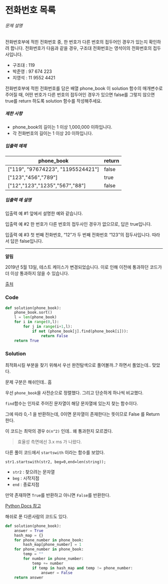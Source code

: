 # 전화번호 목록

###### 문제 설명

전화번호부에 적힌 전화번호 중, 한 번호가 다른 번호의 접두어인 경우가 있는지 확인하려 합니다.
전화번호가 다음과 같을 경우, 구조대 전화번호는 영석이의 전화번호의 접두사입니다.

- 구조대 : 119
- 박준영 : 97 674 223
- 지영석 : 11 9552 4421

전화번호부에 적힌 전화번호를 담은 배열 phone_book 이 solution 함수의 매개변수로 주어질 때, 어떤 번호가 다른 번호의 접두어인 경우가 있으면 false를 그렇지 않으면 true를 return 하도록 solution 함수를 작성해주세요.

##### 제한 사항

- phone_book의 길이는 1 이상 1,000,000 이하입니다.
- 각 전화번호의 길이는 1 이상 20 이하입니다.

##### 입출력 예제

| phone_book                        | return |
| --------------------------------- | ------ |
| ["119", "97674223", "1195524421"] | false  |
| ["123","456","789"]               | true   |
| ["12","123","1235","567","88"]    | false  |

##### 입출력 예 설명

입출력 예 #1
앞에서 설명한 예와 같습니다.

입출력 예 #2
한 번호가 다른 번호의 접두사인 경우가 없으므로, 답은 true입니다.

입출력 예 #3
첫 번째 전화번호, “12”가 두 번째 전화번호 “123”의 접두사입니다. 따라서 답은 false입니다.

------

**알림**

2019년 5월 13일, 테스트 케이스가 변경되었습니다. 이로 인해 이전에 통과하던 코드가 더 이상 통과하지 않을 수 있습니다.

[출처](https://ncpc.idi.ntnu.no/ncpc2007/ncpc2007problems.pdf)



### Code

```python
def solution(phone_book):
    phone_book.sort()
    l = len(phone_book)
    for i in range(0,l):
        for j in range(i+1,l):
            if not (phone_book[j].find(phone_book[i])):
                return False
    return True
```

### Solution

최적화시킬 부분을 찾기 위해서 우선 완전탐색으로 풀어볼까..? 하면서 풀었는데.. 맞았다.

문제 구분은 해쉬인데.. 흠



우선 `phone_book`을 사전순으로 정렬했다. 그리고 단순하게 하나씩 비교했다.

`find`함수는 인자로 주어진 문자열이 해당 문자열에 있는지 찾는 함수이다.

그에 따라 0,-1 을 반환하는데, 0이면 문자열이 존재한다는 뜻이므로 False 를 Return 한다.

이 코드는 최악의 경우 `O(n^2)` 인데.. 왜 통과한지 모르겠다.

> 효율성 측면에선 3.x ms 가 나왔다.

 

다른 풀이 코드에서 `startswith` 이라는 함수를 보았다.

```
str1.startswith(str2, beg=0,end=len(string));
```

* `str2` : 찾으려는 문자열
* `beg` : 시작지점
* `end` : 종료지점

만약 존재하면 `True`를 반환하고 아니면 `False`를 반환한다.

[Python Docs 참고](https://docs.python.org/3/library/stdtypes.html?highlight=startswith#str.startswith)



해쉬로 푼 다른사람의 코드도 있다.

```python
def solution(phone_book):
    answer = True
    hash_map = {}
    for phone_number in phone_book:
        hash_map[phone_number] = 1
    for phone_number in phone_book:
        temp = ""
        for number in phone_number:
            temp += number
            if temp in hash_map and temp != phone_number:
                answer = False
    return answer
```
